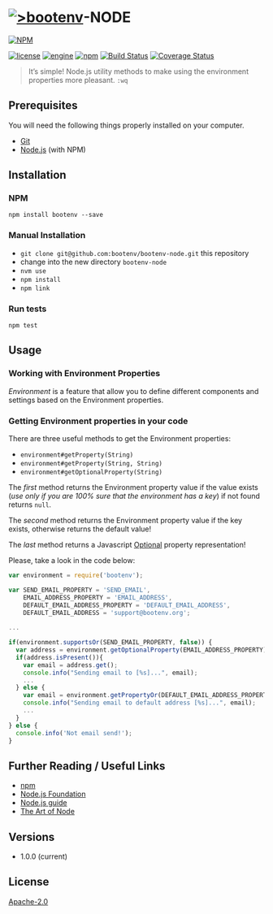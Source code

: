 # [![>bootenv](http://bootenv.com/img/logo-light-transparent-readme-files.png)](http://bootenv.com)-NODE

[![NPM](https://nodei.co/npm/bootenv.png?compact=true)](https://nodei.co/npm/bootenv/)

[![license](https://img.shields.io/badge/license-Apache_2.0-blue.svg)]()
[![engine](https://img.shields.io/badge/iojs-v2.1.0-yellow.svg)]()
[![npm](https://img.shields.io/npm/v/npm.svg)]()
[![Build Status](https://travis-ci.org/bootenv/bootenv-node.svg?branch=master)](https://travis-ci.org/bootenv/bootenv-node)
[![Coverage Status](https://coveralls.io/repos/bootenv/bootenv-node/badge.svg)](https://coveralls.io/r/bootenv/bootenv-node)

> It’s simple! Node.js utility methods to make using the environment properties more pleasant. `:wq`

## Prerequisites

You will need the following things properly installed on your computer.

* [Git](http://git-scm.com/)
* [Node.js](http://nodejs.org/) (with NPM)

## Installation

### NPM

```
npm install bootenv --save
```

### Manual Installation

* `git clone git@github.com:bootenv/bootenv-node.git` this repository
* change into the new directory `bootenv-node`
* `nvm use`
* `npm install`
* `npm link`

### Run tests

```
npm test
```
## Usage

### Working with Environment Properties

*Environment* is a feature that allow you to define different components and settings based on the Environment properties.

### Getting Environment properties in your code

There are three useful methods to get the Environment properties: 

- `environment#getProperty(String)`
- `environment#getProperty(String, String)` 
- `environment#getOptionalProperty(String)`

The _first_ method returns the Environment property value if the value exists (_use only if you are 100% sure that the environment has a key_) if not found returns `null`.

The _second_ method returns the Environment property value if the key exists, otherwise returns the default value!

The _last_ method returns a Javascript [Optional](https://code.google.com/p/guava-libraries/wiki/UsingAndAvoidingNullExplained) property representation!

Please, take a look in the code below:

```javascript
var environment = require('bootenv');

var SEND_EMAIL_PROPERTY = 'SEND_EMAIL',
    EMAIL_ADDRESS_PROPERTY = 'EMAIL_ADDRESS',
    DEFAULT_EMAIL_ADDRESS_PROPERTY = 'DEFAULT_EMAIL_ADDRESS',
    DEFAULT_EMAIL_ADDRESS = 'support@bootenv.org';
    
...

if(environment.supportsOr(SEND_EMAIL_PROPERTY, false)) {
  var address = environment.getOptionalProperty(EMAIL_ADDRESS_PROPERTY);
  if(address.isPresent()){
    var email = address.get();
    console.info("Sending email to [%s]...", email);    
    ...
  } else {
    var email = environment.getPropertyOr(DEFAULT_EMAIL_ADDRESS_PROPERTY, DEFAULT_EMAIL_ADDRESS);
    console.info("Sending email to default address [%s]...", email);  
    ...
  }
} else {
  console.info('Not email send!');
}
```

## Further Reading / Useful Links

* [npm](https://www.npmjs.com/)
* [Node.js Foundation](https://nodejs.org/foundation/)
* [Node.js guide](http://nodeguide.com/)
* [The Art of Node](https://github.com/maxogden/art-of-node/#the-art-of-node)

## Versions
 
 - 1.0.0 (current)

## License

[Apache-2.0](LICENSE)
